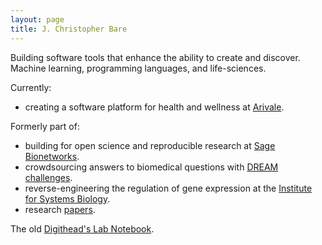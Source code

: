 ```yaml
---
layout: page
title: J. Christopher Bare
---
```


Building software tools that enhance the ability to create and discover. Machine learning, programming languages, and life-sciences.

Currently:
* creating a software platform for health and wellness at [Arivale][1].

Formerly part of:
* building for open science and reproducible research at [Sage Bionetworks][2].
* crowdsourcing answers to biomedical questions with [DREAM challenges][3].
* reverse-engineering the regulation of gene expression at the [Institute for Systems Biology][4].
* research [papers][5].

The old [Digithead's Lab Notebook][6].

[1]: https://arivale.com/ "Arivale"
[2]: http://sagebase.org/ "Sage Bionetworks"
[3]: http://dreamchallenges.org/
[4]: https://www.systemsbiology.org/ "Institute for Systems Biology"
[5]: https://scholar.google.com/citations?hl=en&user=EEZ5DLgAAAAJ&view_op=list_works&sortby=pubdate "Publications on Google Scholar"
[6]: https://digitheadslabnotebook.blogspot.com/ "Digithead's Lab Notebook"
